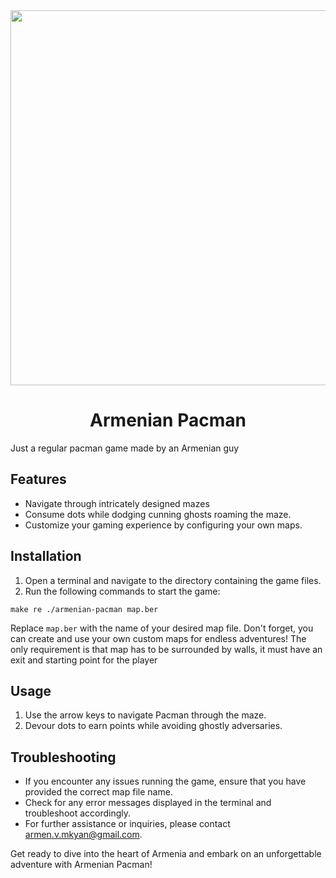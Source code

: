 <div id="header" align="center">
  <img src="https://media.giphy.com/media/v1.Y2lkPTc5MGI3NjExaWw0aGwyYzFvN2ZpbnJtbzRxcnhqNDl0bDF0ZXk5MzU5aHgyenBkNiZlcD12MV9pbnRlcm5hbF9naWZfYnlfaWQmY3Q9Zw/jxJjBMvqEvMSA/giphy.gif" width="600"/>
</div>

<h1 align="center">Armenian Pacman</h1>

Just a regular pacman game made by an Armenian guy

## Features

- Navigate through intricately designed mazes
- Consume dots while dodging cunning ghosts roaming the maze.
- Customize your gaming experience by configuring your own maps.

## Installation

1. Open a terminal and navigate to the directory containing the game files.
2. Run the following commands to start the game:

`make re
./armenian-pacman map.ber`


Replace `map.ber` with the name of your desired map file. 
Don't forget, you can create and use your own custom maps for endless adventures!
The only requirement is that map has to be surrounded by walls, it must have an exit and starting point for the player

## Usage

1. Use the arrow keys to navigate Pacman through the maze.
2. Devour dots to earn points while avoiding ghostly adversaries.

## Troubleshooting

- If you encounter any issues running the game, ensure that you have provided the correct map file name.
- Check for any error messages displayed in the terminal and troubleshoot accordingly.
- For further assistance or inquiries, please contact armen.v.mkyan@gmail.com.

Get ready to dive into the heart of Armenia and embark on an unforgettable adventure with Armenian Pacman!


